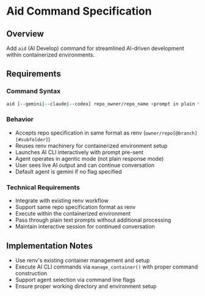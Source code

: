 # Aid Command Specification

## Overview
Add `aid` (AI Develop) command for streamlined AI-driven development within containerized environments.

## Requirements

### Command Syntax
```bash
aid [--gemini|--claude|--codex] repo_owner/repo_name <prompt in plain text>
```

### Behavior
- Accepts repo specification in same format as renv (`owner/repo[@branch][#subfolder]`)
- Reuses renv machinery for containerized environment setup
- Launches AI CLI interactively with prompt pre-sent
- Agent operates in agentic mode (not plain response mode) 
- User sees live AI output and can continue conversation
- Default agent is gemini if no flag specified

### Technical Requirements
- Integrate with existing renv workflow
- Support same repo specification format as renv
- Execute within the containerized environment
- Pass through plain text prompts without additional processing
- Maintain interactive session for continued conversation

## Implementation Notes
- Use renv's existing container management and setup
- Execute AI CLI commands via `manage_container()` with proper command construction
- Support agent selection via command line flags
- Ensure proper working directory and environment setup
